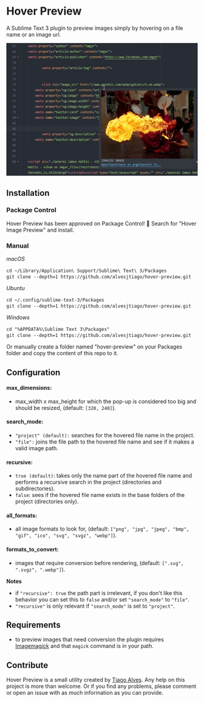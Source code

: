 # Hover Preview

A Sublime Text 3 plugin to preview images simply by hovering on a file name or an image url.

![Screenshot of Hover Preview, a plugin for Sublime Text 3 by @alvesjtiago](hover_preview.png)

## Installation

### Package Control

Hover Preview has been approved on Package Control! 🎉
Search for "Hover Image Preview" and install.

### Manual

_macOS_
```
cd ~/Library/Application\ Support/Sublime\ Text\ 3/Packages
git clone --depth=1 https://github.com/alvesjtiago/hover-preview.git
```

_Ubuntu_
```
cd ~/.config/sublime-text-3/Packages
git clone --depth=1 https://github.com/alvesjtiago/hover-preview.git
```

_Windows_
```
cd "%APPDATA%\Sublime Text 3\Packages"
git clone --depth=1 https://github.com/alvesjtiago/hover-preview.git
```

Or manually create a folder named "hover-preview" on your Packages folder and copy the content of this repo to it.

## Configuration

#### max_dimensions:

- max\_width x max\_height for which the pop-up is considered too big and should be resized, (default: `[320, 240]`).

#### search_mode: 

- `"project" (default):` searches for the hovered file name in the project.
- `"file":` joins the file path to the hovered file name and see if it makes a valid image path.

#### recursive:

- `true (default)`: takes only the name part of the hovered file name and performs a recursive search in the project (directories and subdirectories).
- `false`: sees if the hovered file name exists in the base folders of the project (directories only).

#### all_formats:

- all image formats to look for, (default: `["png", "jpg", "jpeg", "bmp", "gif", "ico", "svg", "svgz", "webp"]`).

#### formats\_to\_convert:

- images that require conversion before rendering, (default: `[".svg", ".svgz", ".webp"]`).

**Notes**

- if `"recursive": true` the path part is irrelevant, if you don't like this behavior you can set this to `false` and/or set `"search_mode"` to `"file"`.
- `"recursive"` is only relevant if `"search_mode"` is set to `"project"`.

## Requirements

- to preview images that need conversion the plugin requires [Imagemagick](https://www.imagemagick.org/script/download.php) and that `magick` command is in your path.


## Contribute

Hover Preview is a small utility created by [Tiago Alves](https://twitter.com/alvesjtiago).
Any help on this project is more than welcome. Or if you find any problems, please comment or open an issue with as much information as you can provide.
